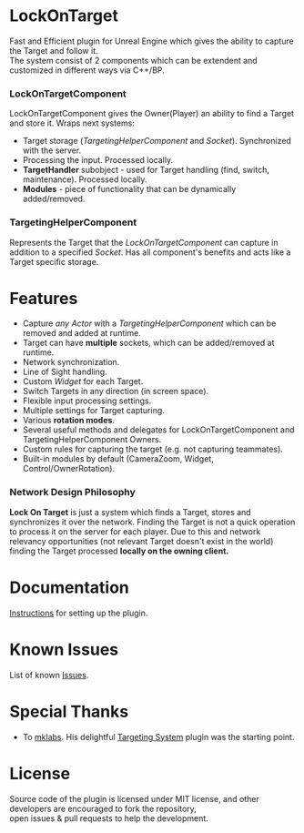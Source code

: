 # LockOnTarget
Fast and Efficient plugin for Unreal Engine which gives the ability to capture the Target and follow it.  
The system consist of 2 components which can be extendent and customized in different ways via C++/BP.

### **LockOnTargetComponent**
LockOnTargetComponent gives the Owner(Player) an ability to find a Target and store it. Wraps next systems:
 *	Target storage (*TargetingHelperComponent* and *Socket*). Synchronized with the server.
 *	Processing the input. Processed locally.
 *	**TargetHandler** subobject - used for Target handling (find, switch, maintenance). Processed locally.
 *  **Modules** - piece of functionality that can be dynamically added/removed.

### **TargetingHelperComponent**
Represents the Target that the *LockOnTargetComponent* can capture in addition to a specified *Socket*. Has all component's benefits and acts like a Target specific storage.

# Features

 * Capture *any Actor* with a *TargetingHelperComponent* which can be removed and added at runtime.
 * Target can have **multiple** sockets, which can be added/removed at runtime.
 * Network synchronization.
 * Line of Sight handling.
 * Custom *Widget* for each Target.
 * Switch Targets in any direction (in screen space).
 * Flexible input processing settings.
 * Multiple settings for Target capturing.
 * Various **rotation modes**.
 * Several useful methods and delegates for LockOnTargetComponent and TargetingHelperComponent Owners.
 * Custom rules for capturing the target (e.g. not capturing teammates).
 * Built-in modules by default (CameraZoom, Widget, Control/OwnerRotation).

### **Network Design Philosophy**
**Lock On Target** is just a system which finds a Target, stores and synchronizes it over the network. Finding the Target is not a quick operation to process it on the server for each player. Due to this and network relevancy opportunities (not relevant Target doesn't exist in the world) finding the Target processed **locally on the owning client.**  

# Documentation
[Instructions](https://github.com/J1blCblu/LockOnTarget/wiki) for setting up the plugin.

# Known Issues
List of known [Issues](https://github.com/J1blCblu/LockOnTarget/issues).

# Special Thanks
 * To [mklabs](https://github.com/mklabs). His delightful [Targeting System](https://github.com/mklabs/ue4-targetsystemplugin) plugin was the starting point.

# License
Source code of the plugin is licensed under MIT license, and other developers are encouraged to fork the repository,  \
open issues & pull requests to help the development.
